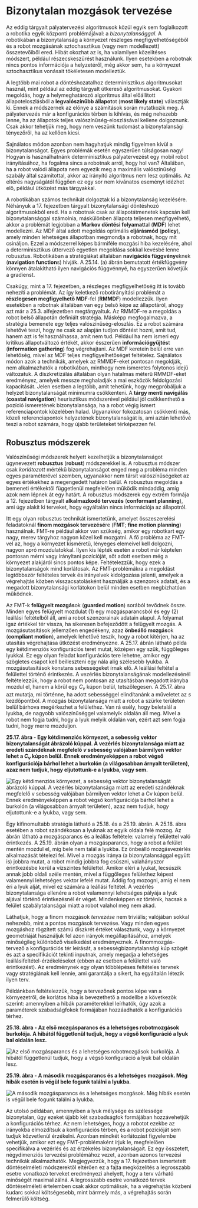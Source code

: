 <?xml version="1.0" encoding="UTF-8" standalone="no"?>
<!DOCTYPE html PUBLIC "-//W3C//DTD XHTML 1.1//EN" "http://www.w3.org/TR/xhtml11/DTD/xhtml11.dtd">
<html xmlns="http://www.w3.org/1999/xhtml"><head><meta name="generator" content="DocBook XSL Stylesheets V1.76.1"/></head><body><div class="section" title="Bizonytalan mozgások tervezése"><div class="titlepage"><div><div><h1 class="title"><a id="id793552"/>Bizonytalan mozgások tervezése</h1></div></div></div><p>Az eddig tárgyalt pályatervezési algoritmusok közül egyik sem foglalkozott a robotika egyik központi problémájával: a <span class="emphasis"><em>bizonytalansággal</em></span>. A robotikában a bizonytalanság a környezet részleges megfigyelhetőségéből és a robot mozgásának sztochasztikus (vagy nem modellezett) összetevőiből ered. Hibát okozhat az is, ha valamilyen közelítéses módszert, például részecskeszűrést használunk. Ilyen esetekben a robotnak nincs pontos információja a helyzetéről, még akkor sem, ha a környezet sztochasztikus vonásait tökéletesen modelleztük.</p><p>A legtöbb mai robot a döntéshozatalhoz determinisztikus algoritmusokat használ, mint például az eddig tárgyalt útkereső algoritmusokat. Gyakori megoldás, hogy a helymeghatározó algoritmus által előállított állapoteloszlásból a <span class="strong"><strong>legvalószínűbb állapot</strong></span>ot (<span class="strong"><strong>most likely state</strong></span>) választják ki. Ennek a módszernek az előnye a számítások során mutatkozik meg. A pályatervezés már a konfigurációs térben is kihívás, és még nehezebb lenne, ha az állapotok teljes valószínűség-eloszlásával kellene dolgoznunk. Csak akkor tehetjük meg, hogy nem veszünk tudomást a bizonytalansági tényezőről, ha az kellően kicsi.</p><p>Sajnálatos módon azonban nem hagyhatjuk mindig figyelmen kívül a bizonytalanságot. Egyes problémák esetén egyszerűen túlságosan nagy! Hogyan is használhatnánk determinisztikus pályatervezést egy mobil robot irányításához, ha fogalma sincs a robotnak arról, hogy hol van? Általában, ha a robot valódi állapota nem egyezik meg a maximális valószínűségi szabály által számítottal, akkor az irányító algoritmus nem lesz optimális. Az eltérés nagyságától függően ez egy sor nem kívánatos eseményt idézhet elő, például ütközést más tárgyakkal.</p><p>A robotikában számos technikát dolgoztak ki a bizonytalanság kezelésére. Néhányuk a 17. fejezetben tárgyalt bizonytalansági döntéshozó algoritmusokból ered. Ha a robotnak csak az állapotátmenetek kapcsán kell bizonytalansággal számolnia, máskülönben állapota teljesen megfigyelhető, akkor a problémát legjobban a <span class="strong"><strong>Markov döntési folyamat</strong></span>tal (<span class="strong"><strong>MDF</strong></span>) lehet modellezni. Az MDF által adott megoldás optimális <span class="strong"><strong>eljárásmód</strong></span> (<span class="strong"><strong>policy</strong></span>), amely minden lehetséges állapotban megmondja a robotnak, hogy mit csináljon. Ezzel a módszerrel képes bármiféle mozgási hiba kezelésére, ahol a determinisztikus úttervező egyetlen megoldása sokkal kevésbé lenne robusztus. Robotikában a stratégiákat általában <span class="strong"><strong>navigációs függvény</strong></span>eknek (<span class="strong"><strong>navigation function</strong></span>s) hívják. A 25.14. (a) ábrán bemutatott értékfüggvény könnyen átalakítható ilyen navigációs függvénnyé, ha egyszerűen követjük a gradienst.</p><p>Csakúgy, mint a 17. fejezetben, a részleges megfigyelhetőség itt is tovább nehezíti a problémát. Az így keletkező robotirányítási problémát a <span class="strong"><strong>részlegesen megfigyelhető MDF</strong></span>-fel (<span class="strong"><strong>RMMDF</strong></span>) modellezzük. Ilyen esetekben a robotnak általában van egy belső képe az állapotáról, ahogy azt már a 25.3. alfejezetben megtárgyaltuk. Az RMMDF-re a megoldás a robot belső állapotán definiált stratégia. Másképp megfogalmazva, a stratégia bemenete egy teljes valószínűség-eloszlás. Ez a robot számára lehetővé teszi, hogy ne csak az alapján tudjon döntést hozni, amit tud, hanem azt is felhasználhassa, amit nem tud. Például ha nem ismeri egy kritikus állapotváltozó értékét, akkor ésszerűen <span class="strong"><strong>információgyűjtés</strong></span>t (<span class="strong"><strong>information gathering</strong></span>) fog végrehajtani. Az MDF keretein belül erre van lehetőség, mivel az MDF teljes megfigyelhetőséget feltételez. Sajnálatos módon azok a technikák, amelyek az RMMDF-eket pontosan megoldják, nem alkalmazhatók a robotikában, minthogy nem ismeretes folytonos idejű változatuk. A diszkretizálás általában olyan hatalmas méterű RMMDF-eket eredményez, amelyek messze meghaladják a mai eszközök feldolgozási kapacitását. Jelen esetben a legtöbb, amit tehetünk, hogy megpróbáljuk a helyzet bizonytalanságát minimumra csökkenteni. A <span class="strong"><strong>tárgy menti navigálás</strong></span> (<span class="strong"><strong>coastal navigation</strong></span>) heurisztikus módszerével például jól csökkenthető a pozíció ismeretének bizonytalansága, ha a robot végig ismert referenciapontok közelében halad. Ugyanakkor fokozatosan csökkenti más, közeli referenciapontok helyzetének bizonytalanságát is, ami aztán lehetővé teszi a robot számára, hogy újabb területeket térképezzen fel.</p><div class="section" title="Robusztus módszerek"><div class="titlepage"><div><div><h2 class="title"><a id="id793640"/>Robusztus módszerek</h2></div></div></div><p>Valószínűségi módszerek helyett kezelhetjük a bizonytalanságot úgynevezett <span class="strong"><strong>robusztus</strong></span> (<span class="strong"><strong>robust</strong></span>) módszerekkel is. A robusztus módszer csak <span class="emphasis"><em>korlátozott</em></span> mértékű bizonytalanságot enged meg a probléma minden egyes paraméterével szemben, ugyanakkor nem társít valószínűségeket az egyes értékekhez a megengedett határon belül. A robusztus megoldás a bemeneti értékektől függetlenül megfelelően működik mindaddig, amíg azok nem lépnek át egy határt. A robusztus módszerek egy extrém formája a 12. fejezetben tárgyalt <span class="strong"><strong>alkalmazkodó tervezés</strong></span> (<span class="strong"><strong>conformant planning</strong></span>), ami úgy alakít ki terveket, hogy egyáltalán nincs információja az állapotról.</p><p>Itt egy olyan robusztus technikát ismertetünk, amelyet összeszerelési feladatoknál <span class="strong"><strong>finom mozgások tervezésé</strong></span>re (<span class="strong"><strong>FMT</strong></span>; <span class="strong"><strong>fine motion planning</strong></span>) használnak. FMT-re például akkor van szükség, amikor egy robotkart egy nagy, merev tárgyhoz nagyon közel kell mozgatni. A fő probléma az FMT-vel az, hogy a környezet kisméretű, lényeges elemeivel kell dolgozni, nagyon apró mozdulatokkal. Ilyen kis lépték esetén a robot már képtelen pontosan mérni vagy irányítani pozícióját, sőt adott esetben még a környezet alakjáról sincs pontos képe. Feltételezzük, hogy ezek a bizonytalanságok mind korlátosak. Az FMT-problémákra a megoldást legtöbbször feltételes tervek és irányelvek kidolgozása jelenti, amelyek a végrehajtás közben visszacsatolásként használják a szenzorok adatait, és a megadott bizonytalansági korlátokon belül minden esetben megbízhatóan működnek.</p><p>Az FMT-k <span class="strong"><strong>felügyelt mozgás</strong></span>ok (<span class="strong"><strong>guarded motion</strong></span>) sorából tevődnek össze. Minden egyes felügyelt mozdulat (1) egy mozgásparancsból és egy (2) leállási feltételből áll, ami a robot szenzorainak adatain alapul. A folyamat igaz értékkel tér vissza, ha sikeresen befejeződött a felügyelt mozgás. A mozgásutasítások jellemzően engedékeny, azaz <span class="strong"><strong>önbeálló mozgás</strong></span>ok (<span class="strong"><strong>compliant motion</strong></span>), amelyek lehetővé teszik, hogy a robot kitérjen, ha az utasítás végrehajtása ütközést eredményezne. A 25.17. ábrán látható példa egy kétdimenziós konfigurációs teret mutat, középen egy szűk, függőleges lyukkal. Ez egy olyan feladat konfigurációs tere lehetne, amikor egy szögletes csapot kell beilleszteni egy nála alig szélesebb lyukba. A mozgásutasítások konstans sebességeket írnak elő. A leállási feltétel a felülettel történő érintkezés. A vezérlés bizonytalanságának modellezésénél feltételezzük, hogy a robot nem pontosan az utasításban megadott irányba mozdul el, hanem a körül egy <span class="emphasis"><em>C<sub>v</sub> </em></span>kúpon belül, tetszőlegesen. A 25.17. ábra azt mutatja, mi történne, ha adott sebességgel elindítanánk a műveletet az <span class="emphasis"><em>s</em></span> kezdőpontból. A mozgás bizonytalansága miatt a robot a szürke területen belül bárhova megérkezhet a felülethez. Van rá esély, hogy beletalál a lyukba, de nagyobb valószínűséggel valamelyik oldalán áll meg. Mivel a robot nem fogja tudni, hogy a lyuk melyik oldalán van, ezért azt sem fogja tudni, hogy merre mozduljon.</p><div class="figure"><a id="id793718"/><p class="title"><strong>25.17. ábra - Egy kétdimenziós környezet, a sebesség vektor bizonytalanságát ábrázoló kúppal. A vezérlés bizonytalansága miatt az eredeti szándéknak megfelelő <span class="emphasis"><em>v</em></span> sebesség valójában bármilyen vektor lehet a <span class="emphasis"><em>C<sub>v</sub></em></span> kúpon belül. Ennek eredményeképpen a robot végső konfigurációja bárhol lehet a burkolón (a világosabban árnyalt területen), azaz nem tudjuk, hogy eljutottunk-e a lyukba, vagy sem.</strong></p><div class="figure-contents"><div class="mediaobject"><img src="kepek/25-17.png" alt="Egy kétdimenziós környezet, a sebesség vektor bizonytalanságát ábrázoló kúppal. A vezérlés bizonytalansága miatt az eredeti szándéknak megfelelő v sebesség valójában bármilyen vektor lehet a Cv kúpon belül. Ennek eredményeképpen a robot végső konfigurációja bárhol lehet a burkolón (a világosabban árnyalt területen), azaz nem tudjuk, hogy eljutottunk-e a lyukba, vagy sem."/></div></div></div><p>Egy kifinomultabb stratégia látható a 25.18. és a 25.19. ábrán. A 25.18. ábra esetében a robot szándékosan a lyuknak az egyik oldala felé mozog. Az ábrán látható a mozgásparancs és a leállás feltétele: valamely felülettel való érintkezés. A 25.19. ábrán olyan a mozgásparancs, hogy a robot a felület mentén mozdul el, míg bele nem talál a lyukba. Ez önbeálló mozgásvezérlés alkalmazását tételezi fel. Mivel a mozgás iránya (a bizonytalansággal együtt is) jobbra mutat, a robot mindig jobbra fog csúszni, valahányszor érintkezésbe kerül a vízszintes felülettel. Amikor eléri a lyukat, lecsúszik annak jobb oldali széle mentén, mivel a függőleges felülethez képest valamennyi lehetséges vektor lefelé mutat. Addig fog mozogni, amíg el nem éri a lyuk alját, mivel ez számára a leállási feltétel. A vezérlés bizonytalansága ellenére a robot valamennyi lehetséges pályája a lyuk aljával történő érintkezésnél ér véget. Mindenképpen ez történik, hacsak a felület szabálytalanságai miatt a robot valahol meg nem akad.</p><p>Láthatjuk, hogy a finom mozgások <span class="emphasis"><em>tervezése</em></span> nem triviális; valójában sokkal nehezebb, mint a pontos mozgások tervezése. Vagy minden egyes mozgáshoz rögzített számú diszkrét értéket választunk, vagy a környezet geometriáját használjuk fel azon irányok megállapításához, amelyek minőségileg különböző viselkedést eredményeznek. A finommozgás-tervező a konfigurációs tér leírását, a sebességbizonytalansági kúp szögét és azt a specifikációt tekinti inputnak, amely megadja a lehetséges leállásifeltétel-érzékeléseket (ebben az esetben a felülettel való érintkezést). Az eredménynek egy olyan többlépéses feltételes tervnek vagy stratégiának kell lennie, ami garantálja a sikert, ha egyáltalán létezik ilyen terv.</p><p>Példánkban feltételezzük, hogy a tervezőnek pontos képe van a környezetről, de korlátos hiba is bevezethető a modellbe a következők szerint: amennyiben a hibák paraméterekkel leírhatók, úgy azok a paraméterek szabadságfokok formájában hozzáadhatók a konfigurációs térhez.</p><div class="figure"><a id="id793748"/><p class="title"><strong>25.18. ábra - Az első mozgásparancs és a lehetséges robotmozgások burkolója. A hibától függetlenül tudjuk, hogy a végső konfiguráció a lyuk bal oldalán lesz.</strong></p><div class="figure-contents"><div class="mediaobject"><img src="kepek/25-18.png" alt="Az első mozgásparancs és a lehetséges robotmozgások burkolója. A hibától függetlenül tudjuk, hogy a végső konfiguráció a lyuk bal oldalán lesz."/></div></div></div><div class="figure"><a id="id793758"/><p class="title"><strong>25.19. ábra - A második mozgásparancs és a lehetséges mozgások. Még hibák esetén is végül bele fogunk találni a lyukba.</strong></p><div class="figure-contents"><div class="mediaobject"><img src="kepek/25-19.png" alt="A második mozgásparancs és a lehetséges mozgások. Még hibák esetén is végül bele fogunk találni a lyukba."/></div></div></div><p>Az utolsó példában, amennyiben a lyuk mélysége és szélessége bizonytalan, úgy ezeket újabb két szabadságfok formájában hozzávehetjük a konfigurációs térhez. Az nem lehetséges, hogy a robotot ezekbe az irányokba elmozdítsuk a konfigurációs térben, és a robot pozícióját sem tudjuk közvetlenül érzékelni. Azonban mindkét korlátozást figyelembe vehetjük, amikor ezt egy FMT-problémaként írjuk le, megfelelően specifikálva a vezérlés és az érzékelés bizonytalanságait. Ez egy összetett, négydimenziós tervezési problémához vezet, azonban azonos tervezési technikák alkalmazhatók. Megjegyezzük, hogy a 17. fejezetben ismertetett döntéselméleti módszerektől eltérően ez a fajta megközelítés a legrosszabb esetre vonatkozó terveket eredményezi ahelyett, hogy a terv várható minőségét maximalizálná. A legrosszabb esetre vonatkozó tervek döntéselméleti értelemben csak akkor optimálisak, ha a végrehajtás közbeni kudarc sokkal költségesebb, mint bármely más, a végrehajtás során felmerülő költség.</p></div></div></body></html>
